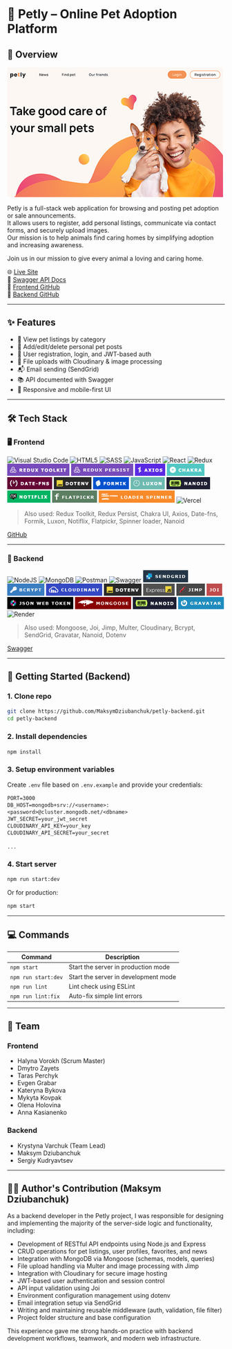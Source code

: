 # 🐾 Petly – Online Pet Adoption Platform

## 📌 Overview

[![Homepage](./assets/images/Home_min.jpg 'Petly')](https://petly-project.vercel.app/)

Petly is a full-stack web application for browsing and posting pet adoption or sale announcements.  
It allows users to register, add personal listings, communicate via contact forms, and securely upload images.  
Our mission is to help animals find caring homes by simplifying adoption and increasing awareness.

Join us in our mission to give every animal a loving and caring home.

🌐 [Live Site](https://petly-project.vercel.app/)  
📖 [Swagger API Docs](https://petly-backend-6jdb.onrender.com/api-docs/)  
📂 [Frontend GitHub](https://github.com/MaksymDziubanchuk/petly)  
📂 [Backend GitHub](https://github.com/MaksymDziubanchuk/petly-backend)

---

## ✨ Features

-   🐶 View pet listings by category
-   📝 Add/edit/delete personal pet posts
-   🔐 User registration, login, and JWT-based auth
-   📁 File uploads with Cloudinary & image processing
-   📬 Email sending (SendGrid)
-   📚 API documented with Swagger
-   📱 Responsive and mobile-first UI

---

## 🛠 Tech Stack

### 🖥 Frontend

![Visual Studio Code](https://img.shields.io/badge/Visual%20Studio%20Code-0078d7.svg?style=for-the-badge&logo=visual-studio-code&logoColor=white) ![HTML5](https://img.shields.io/badge/html5-%23E34F26.svg?style=for-the-badge&logo=html5&logoColor=white) ![SASS](https://img.shields.io/badge/SASS-hotpink.svg?style=for-the-badge&logo=SASS&logoColor=white) ![JavaScript](https://img.shields.io/badge/javascript-%23323330.svg?style=for-the-badge&logo=javascript&logoColor=%23F7DF1E) ![React](https://img.shields.io/badge/react-%2320232a.svg?style=for-the-badge&logo=react&logoColor=%2361DAFB) ![Redux](https://img.shields.io/badge/redux-%23593d88.svg?style=for-the-badge&logo=redux&logoColor=white) ![Redux toolkit](./assets/images/frontend/logo_redux_toolkit.png) ![Redux persist](./assets/images/frontend/logo_persist.png) ![Axios](./assets/images/frontend/logo_axios.png) ![Chakra](./assets/images/frontend/logo_chakra.png) ![date-fns](./assets/images/frontend/logo_date-fns.png) ![dotenv](./assets/images/frontend/logo_dotenv.png) ![formik](./assets/images/frontend/logo_formik.png) ![luxon](./assets/images/frontend/logo_luxon.png) ![nanoid](./assets/images/frontend/logo_nanoid.png) ![notiflix](./assets/images/frontend/logo_notiflix.png) ![flatpickr](./assets/images/frontend/logo_flatpickr.png) ![loader_spinner](./assets/images/frontend/logo_loader-spinner.png) ![Vercel](https://img.shields.io/badge/vercel-%23000000.svg?style=for-the-badge&logo=vercel&logoColor=white)

> Also used: Redux Toolkit, Redux Persist, Chakra UI, Axios, Date-fns, Formik, Luxon, Notiflix, Flatpickr, Spinner loader, Nanoid

[GitHub](https://github.com/MaksymDziubanchuk/petly)

---

### 🔧 Backend

![NodeJS](https://img.shields.io/badge/node.js-6DA55F?style=for-the-badge&logo=node.js&logoColor=white) ![MongoDB](https://img.shields.io/badge/MongoDB-%234ea94b.svg?style=for-the-badge&logo=mongodb&logoColor=white) ![Postman](https://img.shields.io/badge/Postman-FF6C37?style=for-the-badge&logo=postman&logoColor=white) ![Swagger](https://img.shields.io/badge/-Swagger-%23Clojure?style=for-the-badge&logo=swagger&logoColor=white) ![sendgrid](./assets/images/backend/logo_sendgrid.png) ![bcrypt](./assets/images/backend/logo_bcrypt.png) ![cloudinary](./assets/images/backend/logo_cloudinary.png) ![dotenv](./assets/images/backend/logo_dotenv.png) ![express](./assets/images/backend/logo_express.png) ![jimp](./assets/images/backend/logo_jimp.png) ![joi](./assets/images/backend/logo_joi.png) ![jsonwebtoken](./assets/images/backend/logo_jsonwebtoken.png) ![mongoose](./assets/images/backend/logo_mongoose.png) ![nanoid](./assets/images/backend/logo_nanoid.png) ![gravatar](./assets/images/backend/logo_gravatar.png) ![Render](https://img.shields.io/badge/Render-%46E3B7.svg?style=for-the-badge&logo=render&logoColor=white)

> Also used: Mongoose, Joi, Jimp, Multer, Cloudinary, Bcrypt, SendGrid, Gravatar, Nanoid, Dotenv

[Swagger](https://petly-backend-6jdb.onrender.com/api-docs/)

---

## 🚀 Getting Started (Backend)

### 1. Clone repo

```bash
git clone https://github.com/MaksymDziubanchuk/petly-backend.git
cd petly-backend
```

### 2. Install dependencies

```bash
npm install
```

### 3. Setup environment variables

Create `.env` file based on `.env.example` and provide your credentials:

```env
PORT=3000
DB_HOST=mongodb+srv://<username>:<password>@cluster.mongodb.net/<dbname>
JWT_SECRET=your_jwt_secret
CLOUDINARY_API_KEY=your_key
CLOUDINARY_API_SECRET=your_secret

...
```

### 4. Start server

```bash
npm run start:dev
```

Or for production:

```bash
npm start
```

---

## 💻 Commands

| Command             | Description                          |
| ------------------- | ------------------------------------ |
| `npm start`         | Start the server in production mode  |
| `npm run start:dev` | Start the server in development mode |
| `npm run lint`      | Lint check using ESLint              |
| `npm run lint:fix`  | Auto-fix simple lint errors          |

---

## 👥 Team

### Frontend

-   Halyna Vorokh (Scrum Master)
-   Dmytro Zayets
-   Taras Perchyk
-   Evgen Grabar
-   Kateryna Bykova
-   Mykyta Kovpak
-   Olena Holovina
-   Anna Kasianenko

### Backend

-   Krystyna Varchuk (Team Lead)
-   Maksym Dziubanchuk
-   Sergiy Kudryavtsev

---

## 👨‍💻 Author's Contribution (Maksym Dziubanchuk)

As a backend developer in the Petly project, I was responsible for designing and implementing the majority of the server-side logic and functionality, including:

-   Development of RESTful API endpoints using Node.js and Express
-   CRUD operations for pet listings, user profiles, favorites, and news
-   Integration with MongoDB via Mongoose (schemas, models, queries)
-   File upload handling via Multer and image processing with Jimp
-   Integration with Cloudinary for secure image hosting
-   JWT-based user authentication and session control
-   API input validation using Joi
-   Environment configuration management using dotenv
-   Email integration setup via SendGrid
-   Writing and maintaining reusable middleware (auth, validation, file filter)
-   Project folder structure and base configuration

This experience gave me strong hands-on practice with backend development workflows, teamwork, and modern web infrastructure.
